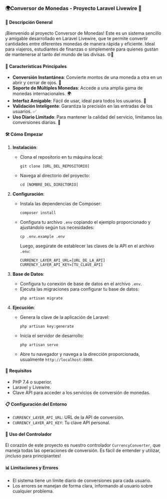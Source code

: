### 🌍Conversor de Monedas - Proyecto Laravel Livewire 🚀

#### 📝 Descripción General
¡Bienvenido al proyecto Conversor de Monedas! Este es un sistema sencillo y amigable desarrollado en Laravel Livewire, que te permite convertir cantidades entre diferentes monedas de manera rápida y eficiente. Ideal para viajeros, estudiantes de finanzas o simplemente para quienes gustan de mantenerse al tanto del mundo de las divisas. 🌐💱

#### 🌟 Características Principales
- **Conversión Instantánea**: Convierte montos de una moneda a otra en un abrir y cerrar de ojos. 💸
- **Soporte de Múltiples Monedas**: Accede a una amplia gama de monedas internacionales. 🌍
- **Interfaz Amigable**: Fácil de usar, ideal para todos los usuarios. 👥
- **Validación Inteligente**: Garantiza la precisión en las entradas de los usuarios. ✅
- **Uso Diario Limitado**: Para mantener la calidad del servicio, limitamos las conversiones diarias. 📆

#### 🛠️ Cómo Empezar
1. **Instalación**:
   - Clona el repositorio en tu máquina local:
     ```
     git clone [URL_DEL_REPOSITORIO]
     ```
   - Navega al directorio del proyecto:
     ```
     cd [NOMBRE_DEL_DIRECTORIO]
     ```

2. **Configuración**:
   - Instala las dependencias de Composer:
     ```
     composer install
     ```
   - Configura tu archivo `.env` copiando el ejemplo proporcionado y ajustándolo según tus necesidades:
     ```
     cp .env.example .env
     ```
     Luego, asegúrate de establecer las claves de la API en el archivo `.env`:
     ```
     CURRENCY_LAYER_API_URL=[URL_DE_LA_API]
     CURRENCY_LAYER_API_KEY=[TU_CLAVE_API]
     ```

3. **Base de Datos**:
   - Configura tu conexión de base de datos en el archivo `.env`.
   - Ejecuta las migraciones para configurar tu base de datos:
     ```
     php artisan migrate
     ```

4. **Ejecución**:
   - Genera la clave de la aplicación de Laravel:
     ```
     php artisan key:generate
     ```
   - Inicia el servidor de desarrollo:
     ```
     php artisan serve
     ```
   - Abre tu navegador y navega a la dirección proporcionada, usualmente `http://localhost:8000`.



#### 🔧 Requisitos
- PHP 7.4 o superior.
- Laravel y Livewire.
- Clave API para acceder a los servicios de conversión de monedas.

#### 📋 Configuración del Entorno
- `CURRENCY_LAYER_API_URL`: URL de la API de conversión.
- `CURRENCY_LAYER_API_KEY`: Tu clave API personal.

#### 🌈 Uso del Controlador
El corazón de este proyecto es nuestro controlador `CurrencyConverter`, que maneja todas las operaciones de conversión. Es fácil de entender y utilizar, ¡incluso para principiantes!

#### 📊 Limitaciones y Errores
- El sistema tiene un límite diario de conversiones para cada usuario.
- Los errores se manejan de forma clara, informando al usuario sobre cualquier problema.

